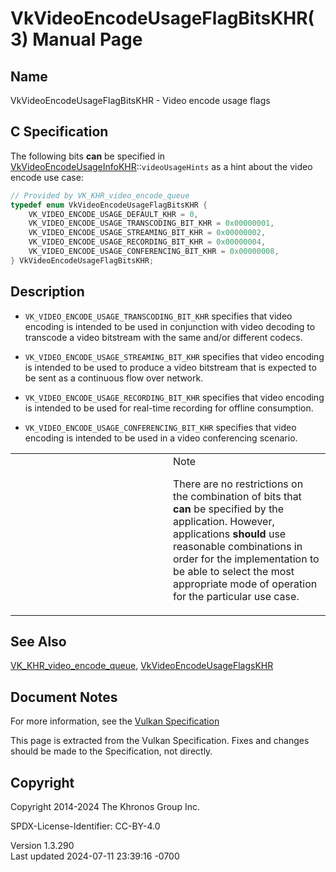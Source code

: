 # VkVideoEncodeUsageFlagBitsKHR(3) Manual Page

## Name

VkVideoEncodeUsageFlagBitsKHR - Video encode usage flags



## <a href="#_c_specification" class="anchor"></a>C Specification

The following bits **can** be specified in
[VkVideoEncodeUsageInfoKHR](https://registry.khronos.org/vulkan/specs/1.3-extensions/man/html/VkVideoEncodeUsageInfoKHR.html)::`videoUsageHints`
as a hint about the video encode use case:

``` c
// Provided by VK_KHR_video_encode_queue
typedef enum VkVideoEncodeUsageFlagBitsKHR {
    VK_VIDEO_ENCODE_USAGE_DEFAULT_KHR = 0,
    VK_VIDEO_ENCODE_USAGE_TRANSCODING_BIT_KHR = 0x00000001,
    VK_VIDEO_ENCODE_USAGE_STREAMING_BIT_KHR = 0x00000002,
    VK_VIDEO_ENCODE_USAGE_RECORDING_BIT_KHR = 0x00000004,
    VK_VIDEO_ENCODE_USAGE_CONFERENCING_BIT_KHR = 0x00000008,
} VkVideoEncodeUsageFlagBitsKHR;
```

## <a href="#_description" class="anchor"></a>Description

- `VK_VIDEO_ENCODE_USAGE_TRANSCODING_BIT_KHR` specifies that video
  encoding is intended to be used in conjunction with video decoding to
  transcode a video bitstream with the same and/or different codecs.

- `VK_VIDEO_ENCODE_USAGE_STREAMING_BIT_KHR` specifies that video
  encoding is intended to be used to produce a video bitstream that is
  expected to be sent as a continuous flow over network.

- `VK_VIDEO_ENCODE_USAGE_RECORDING_BIT_KHR` specifies that video
  encoding is intended to be used for real-time recording for offline
  consumption.

- `VK_VIDEO_ENCODE_USAGE_CONFERENCING_BIT_KHR` specifies that video
  encoding is intended to be used in a video conferencing scenario.

<table>
<colgroup>
<col style="width: 50%" />
<col style="width: 50%" />
</colgroup>
<tbody>
<tr>
<td class="icon"><em></em></td>
<td class="content">Note
<p>There are no restrictions on the combination of bits that
<strong>can</strong> be specified by the application. However,
applications <strong>should</strong> use reasonable combinations in
order for the implementation to be able to select the most appropriate
mode of operation for the particular use case.</p></td>
</tr>
</tbody>
</table>

## <a href="#_see_also" class="anchor"></a>See Also

[VK_KHR_video_encode_queue](https://registry.khronos.org/vulkan/specs/1.3-extensions/man/html/VK_KHR_video_encode_queue.html),
[VkVideoEncodeUsageFlagsKHR](https://registry.khronos.org/vulkan/specs/1.3-extensions/man/html/VkVideoEncodeUsageFlagsKHR.html)

## <a href="#_document_notes" class="anchor"></a>Document Notes

For more information, see the <a
href="https://registry.khronos.org/vulkan/specs/1.3-extensions/html/vkspec.html#VkVideoEncodeUsageFlagBitsKHR"
target="_blank" rel="noopener">Vulkan Specification</a>

This page is extracted from the Vulkan Specification. Fixes and changes
should be made to the Specification, not directly.

## <a href="#_copyright" class="anchor"></a>Copyright

Copyright 2014-2024 The Khronos Group Inc.

SPDX-License-Identifier: CC-BY-4.0

Version 1.3.290  
Last updated 2024-07-11 23:39:16 -0700
